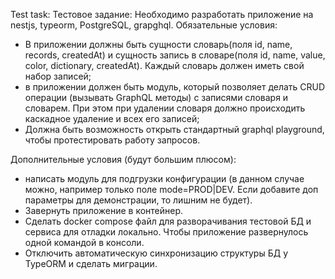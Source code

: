 Test task:
Тестовое задание:
Необходимо разработать приложение на nestjs, typeorm, PostgreSQL, grapghql. Обязательные условия:

- В приложении должны быть сущности словарь(поля id, name, records, createdAt) и сущность запись в словаре(поля id, name, value, color, dictionary, createdAt). Каждый словарь должен иметь свой набор записей;
- в приложении должен быть модуль, который позволяет делать CRUD операции (вызывать GraphQL методы) с записями словаря и словарем. При этом при удалении словаря должно происходить каскадное удаление и всех его записей;
- Должна быть возможность открыть стандартный graphql playground, чтобы протестировать работу запросов.

Дополнительные условия (будут большим плюсом):

- написать модуль для подгрузки конфигурации (в данном случае можно, например только поле mode=PROD|DEV. Если добавите доп параметры для демонстрации, то лишним не будет).
- Завернуть приложение в контейнер.
- Сделать docker compose файл для разворачивания тестовой БД и сервиса для отладки локально. Чтобы приложение развернулось одной командой в консоли.
- Отключить автоматическую синхронизацию структуры БД у TypeORM и сделать миграции.
